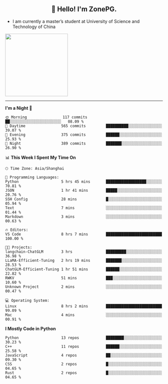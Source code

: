 <h2 align="center">👋 Hello! I'm ZonePG.</h2>

- I am currently a master’s student at University of Science and Technology of China

<img height=200 align="center" src="https://github-readme-stats.vercel.app/api?username=zonepg" />

-------

<!--START_SECTION:waka-->
**I'm a Night 🦉** 

```text
🌞 Morning                117 commits         ██░░░░░░░░░░░░░░░░░░░░░░░   08.09 % 
🌆 Daytime                565 commits         ██████████░░░░░░░░░░░░░░░   39.07 % 
🌃 Evening                375 commits         ██████░░░░░░░░░░░░░░░░░░░   25.93 % 
🌙 Night                  389 commits         ███████░░░░░░░░░░░░░░░░░░   26.90 % 
```


📊 **This Week I Spent My Time On** 

```text
🕑︎ Time Zone: Asia/Shanghai

💬 Programming Languages: 
Python                   5 hrs 45 mins       ██████████████████░░░░░░░   70.81 % 
JSON                     1 hr 41 mins        █████░░░░░░░░░░░░░░░░░░░░   20.76 % 
SSH Config               28 mins             █░░░░░░░░░░░░░░░░░░░░░░░░   05.94 % 
Text                     7 mins              ░░░░░░░░░░░░░░░░░░░░░░░░░   01.44 % 
Markdown                 3 mins              ░░░░░░░░░░░░░░░░░░░░░░░░░   00.63 % 

🔥 Editors: 
VS Code                  8 hrs 7 mins        █████████████████████████   100.00 % 

🐱‍💻 Projects: 
langchain-ChatGLM        3 hrs               █████████░░░░░░░░░░░░░░░░   36.98 % 
LLaMA-Efficient-Tuning   2 hrs 19 mins       ███████░░░░░░░░░░░░░░░░░░   28.53 % 
ChatGLM-Efficient-Tuning 1 hr 51 mins        ██████░░░░░░░░░░░░░░░░░░░   22.82 % 
RWKV                     51 mins             ███░░░░░░░░░░░░░░░░░░░░░░   10.60 % 
Unknown Project          2 mins              ░░░░░░░░░░░░░░░░░░░░░░░░░   00.47 % 

💻 Operating System: 
Linux                    8 hrs 2 mins        █████████████████████████   99.09 % 
Mac                      4 mins              ░░░░░░░░░░░░░░░░░░░░░░░░░   00.91 % 
```

**I Mostly Code in Python** 

```text
Python                   13 repos            ████████░░░░░░░░░░░░░░░░░   30.23 % 
C++                      11 repos            ██████░░░░░░░░░░░░░░░░░░░   25.58 % 
JavaScript               4 repos             ██░░░░░░░░░░░░░░░░░░░░░░░   09.30 % 
CSS                      2 repos             █░░░░░░░░░░░░░░░░░░░░░░░░   04.65 % 
Rust                     2 repos             █░░░░░░░░░░░░░░░░░░░░░░░░   04.65 % 
```




<!--END_SECTION:waka-->
